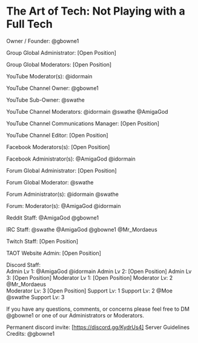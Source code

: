 # The Art of Tech: Not Playing with a Full Tech

Owner / Founder: @gbowne1

Group Global Administrator: [Open Position]

Group Global Moderators: [Open Position]

YouTube Moderator(s): @idormain  

YouTube Channel Owner: @gbowne1

YouTube Sub-Owner: @swathe  

YouTube Channel Moderators:  @idormain @swathe  @AmigaGod

YouTube Channel Communications Manager: [Open Position]

YouTube Channel Editor: [Open Position]

Facebook Moderators(s): [Open Position]

Facebook Administrator(s): @AmigaGod @idormain

Forum Global Administrator: [Open Position]

Forum Global Moderator: @swathe  

Forum Administrator(s): @idormain  @swathe  

Forum: Moderator(s): @AmigaGod  @idormain  

Reddit Staff: @AmigaGod  @gbowne1

IRC Staff: @swathe  @AmigaGod @gbowne1 @Mr_Mordaeus

Twitch Staff: [Open Position]

TAOT Website Admin: [Open Position]

Discord Staff:  
   Admin Lv 1: @AmigaGod @idormain
   Admin Lv 2:  [Open Position]
   Admin Lv 3:  [Open Position]
   Moderator Lv 1: [Open Position]
   Moderator Lv: 2 @Mr_Mordaeus  
   Moderator Lv: 3 [Open Position]
   Support Lv: 1
   Support Lv: 2 @Moe @swathe
   Support Lv: 3

If you have any questions, comments, or concerns please feel free to DM @gbowne1 or one of our Administrators or Moderators.

Permanent discord invite: [https://discord.gg/KydrUs4]
Server Guidelines Credits: @gbowne1
